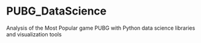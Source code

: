 # PUBG_DataScience
Analysis of the Most Popular game PUBG with Python data science libraries and visualization tools
